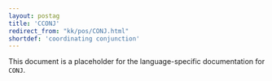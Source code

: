 ```yaml
---
layout: postag
title: 'CCONJ'
redirect_from: "kk/pos/CONJ.html"
shortdef: 'coordinating conjunction'
---
```


This document is a placeholder for the language-specific documentation
for `CONJ`.
